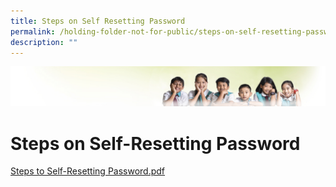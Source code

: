 ```yaml
---
title: Steps on Self Resetting Password
permalink: /holding-folder-not-for-public/steps-on-self-resetting-password/
description: ""
---
```

![](/images/Banner.jpg)

Steps on Self-Resetting Password
================================

[Steps to Self-Resetting Password.pdf](/files/Steps%20to%20Self-Resetting%20Password.pdf)